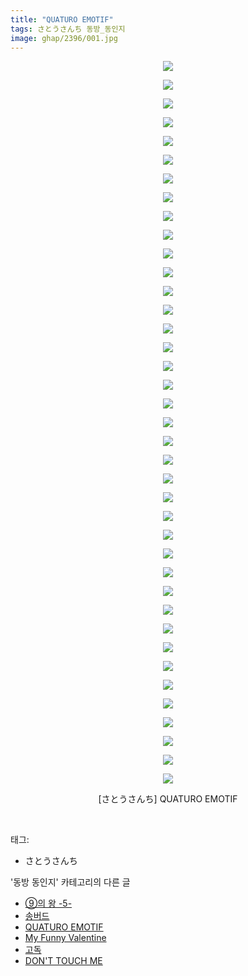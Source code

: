 ```yaml
---
title: "QUATURO EMOTIF"
tags: さとうさんち 동방_동인지
image: ghap/2396/001.jpg
---
```

<div class="article">
<p style="text-align: center; clear: none; float: none;"><img src="{{ site.nasurl }}/ghap/2396/001.jpg"/></p>
<p style="text-align: center; clear: none; float: none;"><img src="{{ site.nasurl }}/ghap/2396/002.jpg"/></p>
<p style="text-align: center; clear: none; float: none;"><img src="{{ site.nasurl }}/ghap/2396/003.jpg"/></p>
<p style="text-align: center; clear: none; float: none;"><img src="{{ site.nasurl }}/ghap/2396/004.jpg"/></p>
<p style="text-align: center; clear: none; float: none;"><img src="{{ site.nasurl }}/ghap/2396/005.jpg"/></p>
<p style="text-align: center; clear: none; float: none;"><img src="{{ site.nasurl }}/ghap/2396/006.jpg"/></p>
<p style="text-align: center; clear: none; float: none;"><img src="{{ site.nasurl }}/ghap/2396/007.jpg"/></p>
<p style="text-align: center; clear: none; float: none;"><img src="{{ site.nasurl }}/ghap/2396/008.jpg"/></p>
<p style="text-align: center; clear: none; float: none;"><img src="{{ site.nasurl }}/ghap/2396/009.jpg"/></p>
<p style="text-align: center; clear: none; float: none;"><img src="{{ site.nasurl }}/ghap/2396/010.jpg"/></p>
<p style="text-align: center; clear: none; float: none;"><img src="{{ site.nasurl }}/ghap/2396/011.jpg"/></p>
<p style="text-align: center; clear: none; float: none;"><img src="{{ site.nasurl }}/ghap/2396/012.jpg"/></p>
<p style="text-align: center; clear: none; float: none;"><img src="{{ site.nasurl }}/ghap/2396/013.jpg"/></p>
<p style="text-align: center; clear: none; float: none;"><img src="{{ site.nasurl }}/ghap/2396/014.jpg"/></p>
<p style="text-align: center; clear: none; float: none;"><img src="{{ site.nasurl }}/ghap/2396/015.jpg"/></p>
<p style="text-align: center; clear: none; float: none;"><img src="{{ site.nasurl }}/ghap/2396/016.jpg"/></p>
<p style="text-align: center; clear: none; float: none;"><img src="{{ site.nasurl }}/ghap/2396/017.jpg"/></p>
<p style="text-align: center; clear: none; float: none;"><img src="{{ site.nasurl }}/ghap/2396/018.jpg"/></p>
<p style="text-align: center; clear: none; float: none;"><img src="{{ site.nasurl }}/ghap/2396/019.jpg"/></p>
<p style="text-align: center; clear: none; float: none;"><img src="{{ site.nasurl }}/ghap/2396/020.jpg"/></p>
<p style="text-align: center; clear: none; float: none;"><img src="{{ site.nasurl }}/ghap/2396/021.jpg"/></p>
<p style="text-align: center; clear: none; float: none;"><img src="{{ site.nasurl }}/ghap/2396/022.jpg"/></p>
<p style="text-align: center; clear: none; float: none;"><img src="{{ site.nasurl }}/ghap/2396/023.jpg"/></p>
<p style="text-align: center; clear: none; float: none;"><img src="{{ site.nasurl }}/ghap/2396/024.jpg"/></p>
<p style="text-align: center; clear: none; float: none;"><img src="{{ site.nasurl }}/ghap/2396/025.jpg"/></p>
<p style="text-align: center; clear: none; float: none;"><img src="{{ site.nasurl }}/ghap/2396/026.jpg"/></p>
<p style="text-align: center; clear: none; float: none;"><img src="{{ site.nasurl }}/ghap/2396/027.jpg"/></p>
<p style="text-align: center; clear: none; float: none;"><img src="{{ site.nasurl }}/ghap/2396/028.jpg"/></p>
<p style="text-align: center; clear: none; float: none;"><img src="{{ site.nasurl }}/ghap/2396/029.jpg"/></p>
<p style="text-align: center; clear: none; float: none;"><img src="{{ site.nasurl }}/ghap/2396/030.jpg"/></p>
<p style="text-align: center; clear: none; float: none;"><img src="{{ site.nasurl }}/ghap/2396/031.jpg"/></p>
<p style="text-align: center; clear: none; float: none;"><img src="{{ site.nasurl }}/ghap/2396/032.jpg"/></p>
<p style="text-align: center; clear: none; float: none;"><img src="{{ site.nasurl }}/ghap/2396/033.jpg"/></p>
<p style="text-align: center; clear: none; float: none;"><img src="{{ site.nasurl }}/ghap/2396/034.jpg"/></p>
<p style="text-align: center; clear: none; float: none;"><img src="{{ site.nasurl }}/ghap/2396/035.jpg"/></p>
<p style="text-align: center; clear: none; float: none;"><img src="{{ site.nasurl }}/ghap/2396/036.jpg"/></p>
<p style="text-align: center; clear: none; float: none;"><img src="{{ site.nasurl }}/ghap/2396/037.jpg"/></p>
<p style="text-align: center; clear: none; float: none;"><img src="{{ site.nasurl }}/ghap/2396/038.jpg"/></p>
<p style="text-align: center; clear: none; float: none;"><img src="{{ site.nasurl }}/ghap/2396/039.jpg"/></p>
<p style="text-align: center; clear: none; float: none;">[さとうさんち] QUATURO EMOTIF</p>
<p><br/></p>
</div><div class="tagTrail">
<p>태그: </p>
<ul>
<li>さとうさんち</li>
</ul>
</div><div class="another">
<p>'동방 동인지' 카테고리의 다른 글</p>
<ul>
<li><a href="/2016-09-29-ghap_2398">⑨의 왕 -5-</a></li>
<li><a href="/2016-09-29-ghap_2397">송버드</a></li>
<li><a href="/2016-09-29-ghap_2396">QUATURO EMOTIF</a></li>
<li><a href="/2016-09-29-ghap_2395">My Funny Valentine</a></li>
<li><a href="/2016-09-29-ghap_2394">고독</a></li>
<li><a href="/2016-09-29-ghap_2393">DON'T TOUCH ME</a></li>
</ul>
</div><div class="cb_module cb_fluid">
<div class="cb_wrt cb_profile">
</div><!-- commentList close -->
</div>